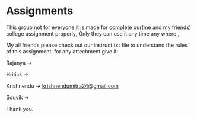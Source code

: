 # Assignments
This group not for everyone it is made for complete
our(me and my friends) college assignment properly,
Only they can use it any time any where , 

My all friends please check out our instruct.txt
file to understand the rules of this assignment.
for any attechment give it: 

Rajanya ->

Hritick -> 

Krishnendu -> krishnendumitra24@gmail.com

Souvik -> 

Thank you.
